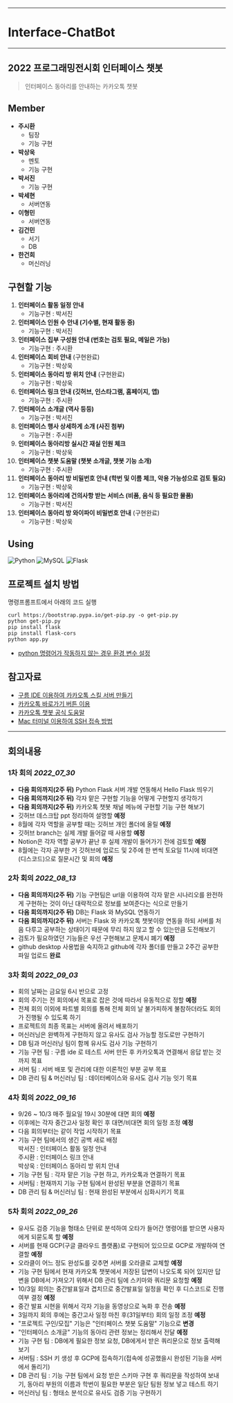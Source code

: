 ***
# __Interface-ChatBot__
***
## __2022 프로그래밍전시회 인터페이스 챗봇__

> 인터페이스 동아리를 안내하는 카카오톡 챗봇

## Member
* __주시환__
    - 팀장
    - 기능 구현
* __박상욱__
    - 멘토
    - 기능 구현
* __박서진__
    - 기능 구현
* __박세현__
    - 서버연동
* __이형민__
    - 서버연동
* __김건민__
    - 서기
    - DB
* __한건희__
    - 머신러닝
## 구현할 기능
1. __인터페이스 활동 일정 안내__
    - 기능구현 : 박서진
2. __인터페이스 인원 수 안내 (기수별, 현재 활동 중)__
    - 기능구현 : 박서진
3. __인터페이스 집부 구성원 안내 (번호는 검토 필요, 메일은 가능)__
    - 기능구현 : 주시환
4. __인터페이스 회비 안내__ (구현완료)
    - 기능구현 : 박상욱
5. __인터페이스 동아리 방 위치 안내__ (구현완료)
    - 기능구현 : 박상욱
6. __인터페이스 링크 안내 (깃허브, 인스타그램, 홈페이지, 앱)__
    - 기능구현 : 주시환
7. __인터페이스 소개글 (역사 등등)__
    - 기능구현 : 박서진
8. __인터페이스 행사 상세하게 소개 (사진 첨부)__
    - 기능구현 : 주시환
9. __인터페이스 동아리방 실시간 재실 인원 체크__
    - 기능구현 : 박상욱
10. __인터페이스 챗봇 도움말 (챗봇 소개글, 챗봇 기능 소개)__
    - 기능구현 : 주시환 
11. __인터페이스 동아리 방 비밀번호 안내 (학번 및 이름 체크, 악용 가능성으로 검토 필요)__
    - 기능구현 : 박상욱
12. __인터페이스 동아리에 건의사항 받는 서비스 (비품, 음식 등 필요한 물품)__
    - 기능구현 : 박서진
13. __인터페이스 동아리 방 와이파이 비밀번호 안내__ (구현완료)
    - 기능구현 : 박상욱
    
## Using
![Python](https://img.shields.io/badge/python-3670A0?style=for-the-badge&logo=python&logoColor=ffdd54) 
![MySQL](https://img.shields.io/badge/mysql-%2300f.svg?style=for-the-badge&logo=mysql&logoColor=white)
![Flask](https://img.shields.io/badge/flask-000000.svg?style=for-the-badge&logo=flask&logoColor=white)

## 프로젝트 설치 방법

명령프롬프트에서 아래의 코드 실행
```
curl https://bootstrap.pypa.io/get-pip.py -o get-pip.py
python get-pip.py
pip install flask
pip install flask-cors
python app.py
```
* [python 명령어가 작동하지 않는 경우 환경 변수 설정](https://wxmin.tistory.com/121)

## 참고자료
* [구름 IDE 이용하여 카카오톡 스킬 서버 만들기](https://novice-engineers.tistory.com/m/23)
* [카카오톡 바로가기 버튼 이용](https://luckygg.tistory.com/326)
* [카카오톡 챗봇 공식 도움말](https://i.kakao.com/docs/tutorial-chatbot-key-features#%EC%9B%B0%EC%BB%B4-%EB%B8%94%EB%A1%9Dwelcome-block-%EC%84%A4%EC%A0%95%ED%95%98%EA%B8%B0)
* [Mac 터미널 이용하여 SSH 접속 방법](https://earth-95.tistory.com/54)
***
## 회의내용
### __1차 회의__ _2022_07_30_
- __다음 회의까지(2주 뒤)__ Python Flask 서버 개발 연동해서 Hello Flask 띄우기
- __다음 회의까지(2주 뒤)__ 각자 맡은 구현할 기능을 어떻게 구현할지 생각하기
- __다음 회의까지(2주 뒤)__ 카카오톡 챗봇 채널 메뉴에 구현할 기능 구현 해보기
- 깃허브 데스크탑 ppt 정리하여 설명할 __예정__
- 8월에 각자 역할을 공부할 때는 깃허브 개인 폴더에 올릴 __예정__
- 깃허브 branch는 실제 개발 들어갈 때 사용할 __예정__
- Notion은 각자 역할 공부가 끝난 후 실제 개발이 들어가기 전에 검토할 __예정__
- 8월에는  각자 공부한 거 깃허브에 업로드 및 2주에 한 번씩 토요일 11시에 비대면(디스코드)으로 질문시간 및 회의 __예정__

### __2차 회의__ _2022_08_13_
- __다음 회의까지(2주 뒤)__ 기능 구현팀은 url을 이용하여 각자 맡은 시나리오를 완전하게 구현하는 것이 아닌 대략적으로 정보를 보여준다는 식으로 만들기
- __다음 회의까지(2주 뒤)__ DB는 Flask 와 MySQL 연동하기
- __다음 회의까지(2주 뒤)__ 서버는 Flask 와 카카오톡 챗봇이랑 연동을 하되 서버를 처음 다루고 공부하는 상태이기 때문에 무리 하지 않고 할 수 있는만큼 도전해보기
- 검토가 필요하였던 기능들은 우선 구현해보고 문제시 폐기 __예정__
- github desktop 사용법을 숙지하고 github에 각자 폴더를 만들고 2주간 공부한 파일 업로드 __완료__

### __3차 회의__ _2022_09_03_
- 회의 날짜는 금요일 6시 반으로 고정
- 회의 주기는 전 회의에서 목표로 잡은 것에 따라서 유동적으로 정할 __예정__
- 전체 회의 이외에 파트별 회의를 통해 전체 회의 날 불가피하게 불참하더라도 회의가 진행될 수 있도록 하기
- 프로젝트의 최종 목표는 서버에 올려서 배포하기
- 머신러닝은 완벽하게 구현하지 않고 유사도 검사 가능할 정도로만 구현하기
- DB 팀과 머신러닝 팀이 함께 유사도 검사 기능 구현하기
- 기능 구현 팀 : 구름 ide 로 테스트 서버 만든 후 카카오톡과 연결해서 응답 받는 것까지 목표
- 서버 팀 : 서버 배포 및 관리에 대한 이론적인 부분 공부 목표
- DB 관리 팀 & 머신러닝 팀 : 데이터베이스와 유사도 검사 기능 잇기 목표

### __4차 회의__ _2022_09_16_
- 9/26 ~ 10/3 매주 월요일 19시 30분에 대면 회의 __예정__
- 이후에는 각자 중간고사 일정 확인 후 대면/비대면 회의 일정 조정 __예정__
- 다음 회의부터는 같이 작업 시작하기 목표
- 기능 구현 팀에서의 생긴 공백 새로 배정  
  박서진 : 인터페이스 활동 일정 안내  
  주시환 : 인터페이스 링크 안내  
  박상욱 : 인터페이스 동아리 방 위치 안내
- 기능 구현 팀 : 각자 맡은 기능 구현 하고, 카카오톡과 연결하기 목표
- 서버팀 : 현재까지 기능 구현 팀에서 완성된 부분을 연결하기 목표
- DB 관리 팀 & 머신러닝 팀 : 현재 완성된 부분에서 심화시키기 목표

### __5차 회의__ _2022_09_26_
- 유사도 검증 기능을 형태소 단위로 분석하여 오타가 들어간 명령어를 받으면 사용자에게 되묻도록 할 __예정__
- 서버를 현재 GCP(구글 클라우드 플랫폼)로 구현되어 있으므로 GCP로 개발하여 연결할 __예정__
- 오라클이 어느 정도 완성도를 갖추면 서버를 오라클로 교체할 __예정__
- 기능 구현 팀에서 현재 카카오톡 챗봇에서 저장된 답변이 나오도록 되어 있지만 답변을 DB에서 가져오기 위해서 DB 관리 팀에 스키마와 쿼리문 요청할 __예정__
- 10/3일 회의는 중간발표일과 겹치므로 중간발표일 일정을 확인 후 디스코드로 진행 여부 결정 __예정__
- 중간 발표 시현을 위해서 각자 기능을 동영상으로 녹화 후 전송 __예정__
- 3일까지 회의 후에는 중간고사 일정 마친 후(31일부터) 회의 일정 조정 __예정__
- "프로젝트 구인/모집" 기능은 "인터페이스 챗봇 도움말" 기능으로 __변경__
- "인터페이스 소개글" 기능의 동아리 관련 정보는 정리해서 전달 __예정__
- 기능 구현 팀 : DB에게 필요한 정보 요청, DB에게서 받은 쿼리문으로 정보 출력해보기
- 서버팀 : SSH 키 생성 후 GCP에 접속하기(접속에 성공했을시 완성된 기능을 서버에서 돌리기) 
- DB 관리 팀 : 기능 구현 팀에서 요청 받은 스키마 구현 후 쿼리문을 작성하여 보내기, 동아리 부원의 이름과 학번이 필요한 부분은 일단 팀원 정보 넣고 테스트 하기
- 머신러닝 팀 : 형태소 분석으로 유사도 검증 기능 구현하기